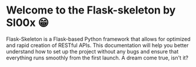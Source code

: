 # Welcome to the Flask-skeleton by Sl00x 😁

Flask-Skeleton is a Flask-based Python framework that allows for optimized and rapid creation of RESTful APIs. This documentation will help you better understand how to set up the project without any bugs and ensure that everything runs smoothly from the first launch. A dream come true, isn't it?
